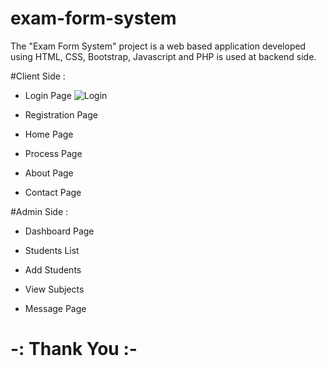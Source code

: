 # exam-form-system
The "Exam Form System" project is a web based application developed using HTML, CSS, Bootstrap, Javascript and PHP is used at backend side.

#Client Side :
- Login Page
![Login](https://user-images.githubusercontent.com/118722790/225694048-8829d53d-4269-48ad-bb69-ceb2d847fa18.png)

- Registration Page


- Home Page


- Process Page


- About Page


- Contact Page



#Admin Side :
- Dashboard Page


- Students List


- Add Students


- View Subjects


- Message Page

#  -: Thank You :-
